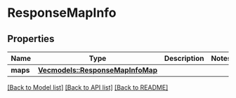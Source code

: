 # ResponseMapInfo

## Properties
Name | Type | Description | Notes
------------ | ------------- | ------------- | -------------
**maps** | [**Vec<models::ResponseMapInfoMap>**](ResponseMapInfoMap.md) |  | 

[[Back to Model list]](../README.md#documentation-for-models) [[Back to API list]](../README.md#documentation-for-api-endpoints) [[Back to README]](../README.md)


